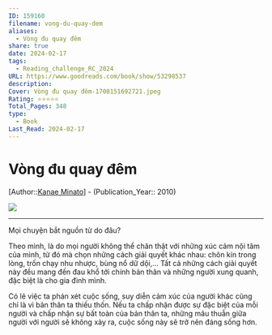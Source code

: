 ```yaml
---
ID: 159160
filename: vong-du-quay-dem
aliases:
  - Vòng đu quay đêm
share: true
date: 2024-02-17
tags:
  - Reading_challenge_RC_2024
URL: https://www.goodreads.com/book/show/53298537
description: 
Cover: Vòng đu quay đêm-1708151692721.jpeg
Rating: ⭐⭐⭐⭐⭐
Total_Pages: 348
type:
  - Book
Last_Read: 2024-02-17
---
```

# Vòng đu quay đêm
[Author::[Kanae Minato](../../Kanae%20Minato.md)] - (Publication_Year:: 2010)

![](https://i.imgur.com/zuGUWBv.png)


---
Mọi chuyện bắt nguồn từ do đâu?

Theo mình, là do mọi người không thể chân thật với những xúc cảm nội tâm của mình, từ đó mà chọn những cách giải quyết khác nhau: chôn kín trong lòng, trốn chạy nhu nhược, bùng nổ dữ dội,... Tất cả những cách giải quyết này đều mang đến đau khổ tới chính bản thân và những người xung quanh, đặc biệt là cho gia đình mình.

Có lẽ việc ta phán xét cuộc sống, suy diễn cảm xúc của người khác cũng chỉ là vì bản thân ta thiếu thốn. Nếu ta chấp nhận được sự đặc biệt của mỗi người và chấp nhận sự bất toàn của bản thân ta, những mâu thuẫn giữa người với người sẽ không xảy ra, cuộc sống này sẽ trở nên đáng sống hơn.